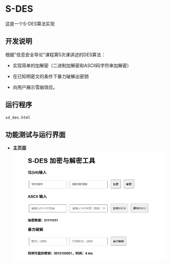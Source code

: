 # S-DES
这是一个S-DES算法实现
## **开发说明**
根据"信息安全导论"课程第5次课讲述的DES算法：

* 实现简单的加解密（二进制加解密和ASCII码字符串加解密）

* 在已知明密文的条件下暴力破解出密钥

* 向用户展示雪崩效应。

## **运行程序**
```bash
sd_des.html
```
## **功能测试与运行界面**

* **主页面**
![位加密](https://github.com/TeFur0/S-DES/blob/main/png/位加密.png?raw=true)
